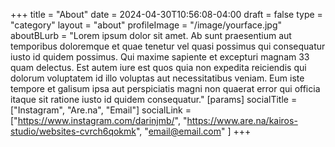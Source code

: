+++
title = "About"
date = 2024-04-30T10:56:08-04:00
draft = false
type = "category"
layout = "about"
profileImage = "/image/yourface.jpg"
aboutBLurb = "Lorem ipsum dolor sit amet. Ab sunt praesentium aut temporibus doloremque et quae tenetur vel quasi possimus qui consequatur iusto id quidem possimus. Qui maxime sapiente et excepturi magnam 33 quam delectus. Est autem iure est quos quia non expedita reiciendis qui dolorum voluptatem id illo voluptas aut necessitatibus veniam. Eum iste tempore et galisum ipsa aut perspiciatis magni non quaerat error qui officia itaque sit ratione iusto id quidem consequatur."
[params] 
    socialTitle = ["Instagram", "Are.na", "Email"]
    socialLink = ["https://www.instagram.com/darinjmb/", "https://www.are.na/kairos-studio/websites-cvrch6qokmk", "email@email.com" ]
+++

